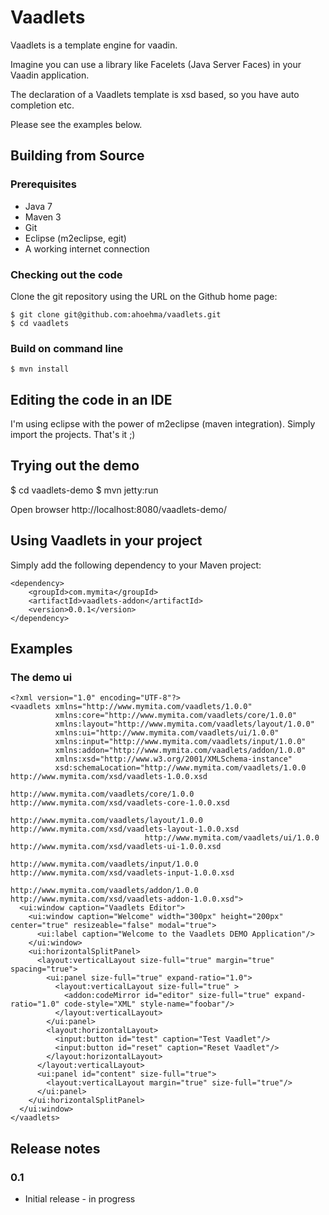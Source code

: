 Vaadlets
========

Vaadlets is a template engine for vaadin. 

Imagine you can use a library like Facelets (Java Server Faces) in your Vaadin application. 

The declaration of a Vaadlets template is xsd based, so you have auto completion etc.

Please see the examples below.     

Building from Source
--------------------

### Prerequisites

* Java 7
* Maven 3
* Git
* Eclipse (m2eclipse, egit)
* A working internet connection

### Checking out the code

Clone the git repository using the URL on the Github home page:

    $ git clone git@github.com:ahoehma/vaadlets.git
    $ cd vaadlets

### Build on command line

    $ mvn install

Editing the code in an IDE
--------------------------

I'm using eclipse with the power of m2eclipse (maven integration). Simply import the projects. That's it ;)   

Trying out the demo
-------------------

  $ cd vaadlets-demo
  $ mvn jetty:run
  
Open browser http://localhost:8080/vaadlets-demo/

Using Vaadlets in your project
------------------------------

Simply add the following dependency to your Maven project:

    <dependency>
        <groupId>com.mymita</groupId>
        <artifactId>vaadlets-addon</artifactId>
        <version>0.0.1</version>
    </dependency>

Examples
--------

### The demo ui

    <?xml version="1.0" encoding="UTF-8"?>
    <vaadlets xmlns="http://www.mymita.com/vaadlets/1.0.0"
              xmlns:core="http://www.mymita.com/vaadlets/core/1.0.0"
              xmlns:layout="http://www.mymita.com/vaadlets/layout/1.0.0"
              xmlns:ui="http://www.mymita.com/vaadlets/ui/1.0.0"
              xmlns:input="http://www.mymita.com/vaadlets/input/1.0.0"
              xmlns:addon="http://www.mymita.com/vaadlets/addon/1.0.0"
              xmlns:xsd="http://www.w3.org/2001/XMLSchema-instance"
              xsd:schemaLocation="http://www.mymita.com/vaadlets/1.0.0 http://www.mymita.com/xsd/vaadlets-1.0.0.xsd
                                  http://www.mymita.com/vaadlets/core/1.0.0 http://www.mymita.com/xsd/vaadlets-core-1.0.0.xsd
                                  http://www.mymita.com/vaadlets/layout/1.0.0 http://www.mymita.com/xsd/vaadlets-layout-1.0.0.xsd
                                  http://www.mymita.com/vaadlets/ui/1.0.0 http://www.mymita.com/xsd/vaadlets-ui-1.0.0.xsd
                                  http://www.mymita.com/vaadlets/input/1.0.0 http://www.mymita.com/xsd/vaadlets-input-1.0.0.xsd
                                  http://www.mymita.com/vaadlets/addon/1.0.0 http://www.mymita.com/xsd/vaadlets-addon-1.0.0.xsd">
      <ui:window caption="Vaadlets Editor">
        <ui:window caption="Welcome" width="300px" height="200px" center="true" resizeable="false" modal="true">
          <ui:label caption="Welcome to the Vaadlets DEMO Application"/>
        </ui:window>
        <ui:horizontalSplitPanel>
          <layout:verticalLayout size-full="true" margin="true" spacing="true">
            <ui:panel size-full="true" expand-ratio="1.0">
              <layout:verticalLayout size-full="true" >
                <addon:codeMirror id="editor" size-full="true" expand-ratio="1.0" code-style="XML" style-name="foobar"/>
              </layout:verticalLayout>
            </ui:panel>
            <layout:horizontalLayout>
              <input:button id="test" caption="Test Vaadlet"/>
              <input:button id="reset" caption="Reset Vaadlet"/>
            </layout:horizontalLayout>
          </layout:verticalLayout>
          <ui:panel id="content" size-full="true">
            <layout:verticalLayout margin="true" size-full="true"/>
          </ui:panel>
        </ui:horizontalSplitPanel>
      </ui:window>
    </vaadlets>

Release notes
-------------

### 0.1

* Initial release - in progress